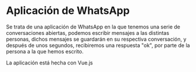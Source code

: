 <h1> Aplicación de WhatsApp </h1>

<p> Se trata de una aplicación de WhatsApp en la que tenemos una serie de conversaciones abiertas, podemos escribir mensajes a las distintas personas, dichos mensajes se guardarán
en su respectiva conversación, y después de unos segundos, recibiremos una respuesta "ok", por parte de la persona a la que hemos escrito. </p>

<p> La aplicación está hecha con Vue.js </p>
